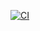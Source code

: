 [![CI](https://github.com/nogibjj/ids-706-w7-jingxuan-li/actions/workflows/CI.yml/badge.svg)](https://github.com/nogibjj/ids-706-w7-jingxuan-li/actions/workflows/CI.yml)
